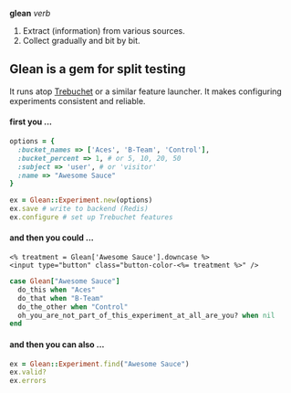 **glean** *verb*

1. Extract (information) from various sources.
2. Collect gradually and bit by bit.

## Glean is a gem for split testing
It runs atop [Trebuchet](https://github.com/airbnb/trebuchet) or a similar feature launcher. It makes configuring experiments consistent and reliable.

#### first you ...

```ruby
options = {
  :bucket_names => ['Aces', 'B-Team', 'Control'],
  :bucket_percent => 1, # or 5, 10, 20, 50
  :subject => 'user', # or 'visitor'
  :name => "Awesome Sauce"
}

ex = Glean::Experiment.new(options)
ex.save # write to backend (Redis)
ex.configure # set up Trebuchet features
```

#### and then you could ...

```xml+erb
<% treatment = Glean['Awesome Sauce'].downcase %>
<input type="button" class="button-color-<%= treatment %>" />
```


```ruby
case Glean["Awesome Sauce"]
  do_this when "Aces"
  do_that when "B-Team"
  do_the_other when "Control"
  oh_you_are_not_part_of_this_experiment_at_all_are_you? when nil
end

```

#### and then you can also ...

```ruby
ex = Glean::Experiment.find("Awesome Sauce")
ex.valid?
ex.errors
```